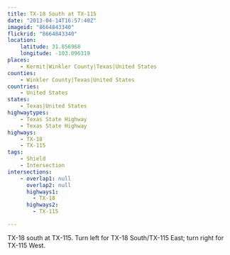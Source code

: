 ```yaml
---
title: TX-18 South at TX-115
date: "2013-04-14T16:57:40Z"
imageid: "8664843340"
flickrid: "8664843340"
location:
    latitude: 31.856968
    longitude: -103.096319
places:
    - Kermit|Winkler County|Texas|United States
counties:
    - Winkler County|Texas|United States
countries:
    - United States
states:
    - Texas|United States
highwaytypes:
    - Texas State Highway
    - Texas State Highway
highways:
    - TX-18
    - TX-115
tags:
    - Shield
    - Intersection
intersections:
    - overlap1: null
      overlap2: null
      highways1:
        - TX-18
      highways2:
        - TX-115

---
```

TX-18 south at TX-115.  Turn left for TX-18 South/TX-115 East; turn right for TX-115 West.